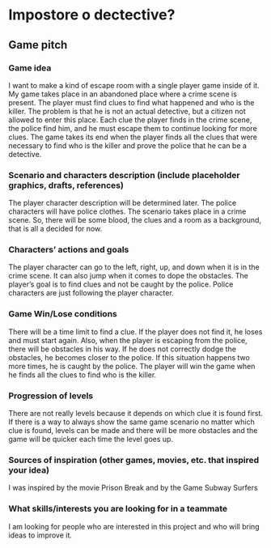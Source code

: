   # Impostore o dectective?   

  ## Game pitch

### Game idea  

I want to make a kind of escape room with a single player game inside of it. My game takes place in an abandoned place where a crime scene is present. The player must find clues to find what happened and who is the killer. The problem is that he is not an actual detective, but a citizen not allowed to enter this place. Each clue the player finds in the crime scene, the police find him, and he must escape them to continue looking for more clues. The game takes its end when the player finds all the clues that were necessary to find who is the killer and prove the police that he can be a detective.  

### Scenario and characters description (include placeholder graphics, drafts, references)  

The player character description will be determined later. The police characters will have police clothes. The scenario takes place in a crime scene. So, there will be some blood, the clues and a room as a background, that is all a decided for now.  

### Characters’ actions and goals  

The player character can go to the left, right, up, and down when it is in the crime scene. It can also jump when it comes to dope the obstacles. The player’s goal is to find clues and not be caught by the police. Police characters are just following the player character.  

### Game Win/Lose conditions  

There will be a time limit to find a clue. If the player does not find it, he loses and must start again. Also, when the player is escaping from the police, there will be obstacles in his way. If he does not correctly dodge the obstacles, he becomes closer to the police. If this situation happens two more times, he is caught by the police. The player will win the game when he finds all the clues to find who is the killer.  

### Progression of levels  

There are not really levels because it depends on which clue it is found first. If there is a way to always show the same game scenario no matter which clue is found, levels can be made and there will be more obstacles and the game will be quicker each time the level goes up. 

### Sources of inspiration (other games, movies, etc. that inspired your idea)  

I was inspired by the movie Prison Break and by the Game Subway Surfers 

### What skills/interests you are looking for in a teammate 

I am looking for people who are interested in this project and who will bring ideas to improve it.  
